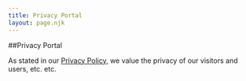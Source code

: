 ```yaml
---
title: Privacy Portal
layout: page.njk
---
```


##Privacy Portal

<!-- Image should go here. -->

<!-- Information about how this website protects your privacy goes here. -->

As stated in our [Privacy Policy](/privacy), we value the privacy of our visitors and users, etc. etc.
